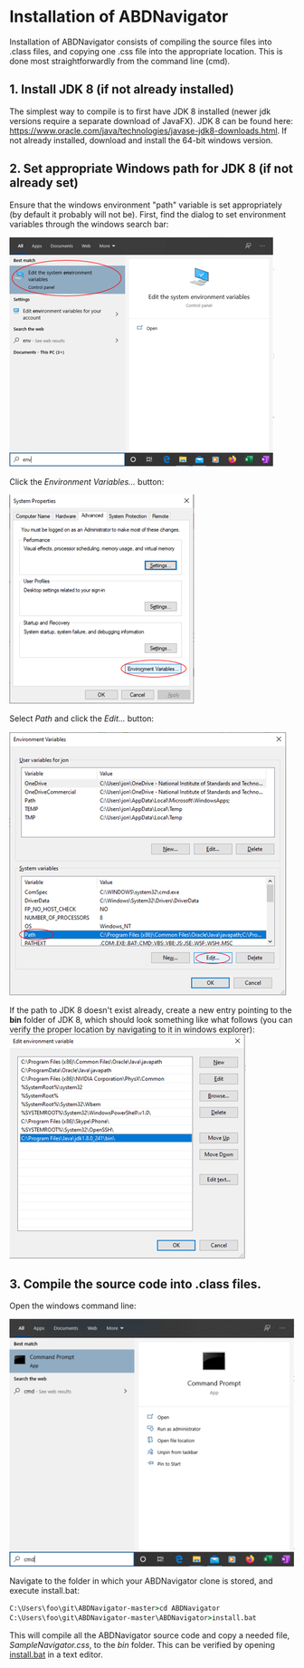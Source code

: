 # Installation of ABDNavigator

Installation of ABDNavigator consists of compiling the source files into .class files, and copying one .css file into the appropriate location.  This is done most straightforwardly from the command line (cmd).

## 1. Install JDK 8 (if not already installed) 
The simplest way to compile is to first have JDK 8 installed (newer jdk versions require a separate download of JavaFX).  JDK 8 can be found here: https://www.oracle.com/java/technologies/javase-jdk8-downloads.html.  If not already installed, download and install the 64-bit windows version.

## 2. Set appropriate Windows path for JDK 8 (if not already set)
Ensure that the windows environment "path" variable is set appropriately (by default it probably will not be).  First, find the dialog to set environment variables through the windows search bar:

![Finding Environment](../images/env1.PNG)

Click the *Environment Variables...* button:

![Environment Variables](../images/env2.PNG)

Select *Path* and click the *Edit...* button:

![Path](../images/env3.PNG)

If the path to JDK 8 doesn't exist already, create a new entry pointing to the **bin** folder of JDK 8, which should look something like what follows (you can verify the proper location by navigating to it in windows explorer):
![Edit Path](../images/env4.PNG)


## 3. Compile the source code into .class files.
Open the windows command line:

![cmd](../images/cmd.PNG)

Navigate to the folder in which your ABDNavigator clone is stored, and execute install.bat:
```cmd
C:\Users\foo\git\ABDNavigator-master>cd ABDNavigator
C:\Users\foo\git\ABDNavigator-master\ABDNavigator>install.bat
```

This will compile all the ABDNavigator source code and copy a needed file, *SampleNavigator.css*, to the *bin* folder.  This can be verified by opening [install.bat](./install.bat) in a text editor.


